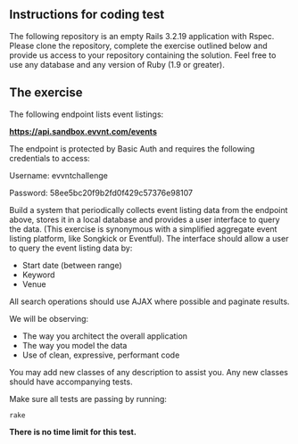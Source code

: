## Instructions for coding test

The following repository is an empty Rails 3.2.19 application with Rspec.
Please clone the repository, complete the exercise outlined below and provide us
access to your repository containing the solution.
Feel free to use any database and any version of Ruby (1.9 or greater).

## The exercise

The following endpoint lists event listings:

**https://api.sandbox.evvnt.com/events**

The endpoint is protected by Basic Auth and requires the following credentials to
access:

Username: evvntchallenge

Password: 58ee5bc20f9b2fd0f429c57376e98107



Build a system that periodically collects event listing data from the endpoint above, stores it in
a local database and provides a user interface to query the data. (This exercise is synonymous with
a simplified aggregate event listing platform, like Songkick or Eventful). The interface should allow a user to query the event listing data by:
* Start date (between range)
* Keyword
* Venue

All search operations should use AJAX where possible and paginate results.



We will be observing:
* The way you architect the overall application
* The way you model the data
* Use of clean, expressive, performant code


You may add new classes of any description to assist you. Any new classes
should have accompanying tests.

Make sure all tests are passing by running:

`rake`

**There is no time limit for this test.**
